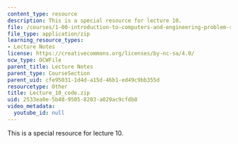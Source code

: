 ```yaml
---
content_type: resource
description: This is a special resource for lecture 10.
file: /courses/1-00-introduction-to-computers-and-engineering-problem-solving-spring-2012/2533ea0e5b4895058203a029ac9cfdb8_Lecture_10_code.zip
file_type: application/zip
learning_resource_types:
- Lecture Notes
license: https://creativecommons.org/licenses/by-nc-sa/4.0/
ocw_type: OCWFile
parent_title: Lecture Notes
parent_type: CourseSection
parent_uid: cfe95031-1d4d-a15d-46b1-ed49c9bb355d
resourcetype: Other
title: Lecture_10_code.zip
uid: 2533ea0e-5b48-9505-8203-a029ac9cfdb8
video_metadata:
  youtube_id: null
---
```

This is a special resource for lecture 10.